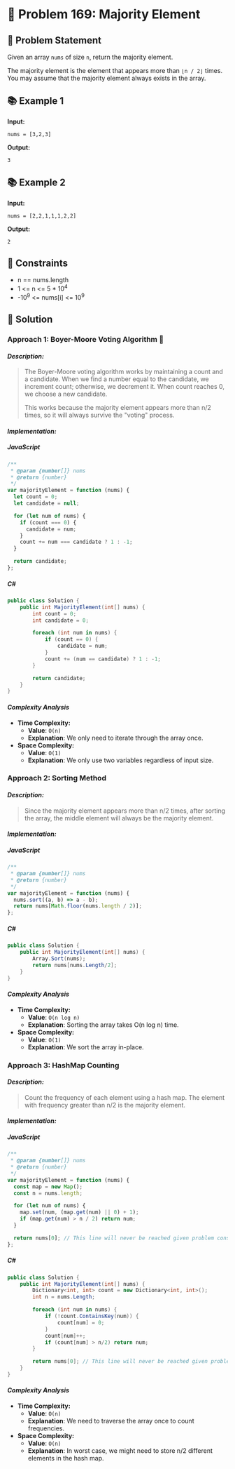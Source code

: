 # 💬 Problem 169: Majority Element

## 📝 Problem Statement

Given an array `nums` of size `n`, return the majority element.

The majority element is the element that appears more than `⌊n / 2⌋` times. You may assume that the majority element always exists in the array.

## 📚 Example 1

**Input:**

```
nums = [3,2,3]
```

**Output:**

```
3
```

## 📚 Example 2

**Input:**

```
nums = [2,2,1,1,1,2,2]
```

**Output:**

```
2
```

## 📏 Constraints

- n == nums.length
- 1 <= n <= 5 \* 10<sup>4</sup>
- -10<sup>9</sup> <= nums[i] <= 10<sup>9</sup>

## 🎯 Solution

### Approach 1: Boyer-Moore Voting Algorithm 🚀

#### _Description:_

> The Boyer-Moore voting algorithm works by maintaining a count and a candidate. When we find a number equal to the candidate, we increment count; otherwise, we decrement it. When count reaches 0, we choose a new candidate.
>
> This works because the majority element appears more than n/2 times, so it will always survive the "voting" process.

#### _Implementation:_

##### JavaScript

```javascript
/**
 * @param {number[]} nums
 * @return {number}
 */
var majorityElement = function (nums) {
  let count = 0;
  let candidate = null;

  for (let num of nums) {
    if (count === 0) {
      candidate = num;
    }
    count += num === candidate ? 1 : -1;
  }

  return candidate;
};
```

##### C#

```csharp
public class Solution {
    public int MajorityElement(int[] nums) {
        int count = 0;
        int candidate = 0;

        foreach (int num in nums) {
            if (count == 0) {
                candidate = num;
            }
            count += (num == candidate) ? 1 : -1;
        }

        return candidate;
    }
}
```

#### _Complexity Analysis_

- **Time Complexity:**
  - **Value**: `O(n)`
  - **Explanation**: We only need to iterate through the array once.
- **Space Complexity:**
  - **Value**: `O(1)`
  - **Explanation**: We only use two variables regardless of input size.

### Approach 2: Sorting Method

#### _Description:_

> Since the majority element appears more than n/2 times, after sorting the array, the middle element will always be the majority element.

#### _Implementation:_

##### JavaScript

```javascript
/**
 * @param {number[]} nums
 * @return {number}
 */
var majorityElement = function (nums) {
  nums.sort((a, b) => a - b);
  return nums[Math.floor(nums.length / 2)];
};
```

##### C#

```csharp
public class Solution {
    public int MajorityElement(int[] nums) {
        Array.Sort(nums);
        return nums[nums.Length/2];
    }
}
```

#### _Complexity Analysis_

- **Time Complexity:**
  - **Value**: `O(n log n)`
  - **Explanation**: Sorting the array takes O(n log n) time.
- **Space Complexity:**
  - **Value**: `O(1)`
  - **Explanation**: We sort the array in-place.

### Approach 3: HashMap Counting

#### _Description:_

> Count the frequency of each element using a hash map. The element with frequency greater than n/2 is the majority element.

#### _Implementation:_

##### JavaScript

```javascript
/**
 * @param {number[]} nums
 * @return {number}
 */
var majorityElement = function (nums) {
  const map = new Map();
  const n = nums.length;

  for (let num of nums) {
    map.set(num, (map.get(num) || 0) + 1);
    if (map.get(num) > n / 2) return num;
  }

  return nums[0]; // This line will never be reached given problem constraints
};
```

##### C#

```csharp
public class Solution {
    public int MajorityElement(int[] nums) {
        Dictionary<int, int> count = new Dictionary<int, int>();
        int n = nums.Length;

        foreach (int num in nums) {
            if (!count.ContainsKey(num)) {
                count[num] = 0;
            }
            count[num]++;
            if (count[num] > n/2) return num;
        }

        return nums[0]; // This line will never be reached given problem constraints
    }
}
```

#### _Complexity Analysis_

- **Time Complexity:**
  - **Value**: `O(n)`
  - **Explanation**: We need to traverse the array once to count frequencies.
- **Space Complexity:**
  - **Value**: `O(n)`
  - **Explanation**: In worst case, we might need to store n/2 different elements in the hash map.
